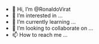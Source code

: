 - 👋 Hi, I’m @RonaldoVirat
- 👀 I’m interested in ...
- 🌱 I’m currently learning ...
- 💞️ I’m looking to collaborate on ...
- 📫 How to reach me ...

<!---
RonaldoVirat/RonaldoVirat is a ✨ special ✨ repository because its `README.md` (this file) appears on your GitHub profile.
You can click the Preview link to take a look at your changes.
--->
